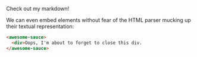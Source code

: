 Check out my markdown!

We can even embed elements without fear of the HTML parser mucking up their
textual representation:

```html
<awesome-sauce>
  <div>Oops, I'm about to forget to close this div.
</awesome-sauce>
```